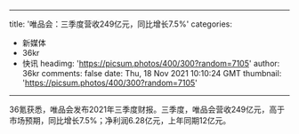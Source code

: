 
---
title: '唯品会：三季度营收249亿元，同比增长7.5%'
categories: 
 - 新媒体
 - 36kr
 - 快讯
headimg: 'https://picsum.photos/400/300?random=7105'
author: 36kr
comments: false
date: Thu, 18 Nov 2021 10:10:24 GMT
thumbnail: 'https://picsum.photos/400/300?random=7105'
---

<div>   
36氪获悉，唯品会发布2021年三季度财报。三季度，唯品会营收249亿元，高于市场预期，同比增长7.5%；净利润6.28亿元，上年同期12亿元。  
</div>
            
